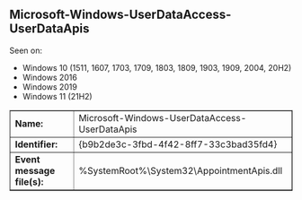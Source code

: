## Microsoft-Windows-UserDataAccess-UserDataApis

Seen on:
* Windows 10 (1511, 1607, 1703, 1709, 1803, 1809, 1903, 1909, 2004, 20H2)
* Windows 2016
* Windows 2019
* Windows 11 (21H2)

<table border="1" class="docutils">
  <tbody>
    <tr>
      <td><b>Name:</b></td>
      <td>Microsoft-Windows-UserDataAccess-UserDataApis</td>
    </tr>
    <tr>
      <td><b>Identifier:</b></td>
      <td>{b9b2de3c-3fbd-4f42-8ff7-33c3bad35fd4}</td>
    </tr>
    <tr>
      <td><b>Event message file(s):</b></td>
      <td>%SystemRoot%\System32\AppointmentApis.dll</td>
    </tr>
  </tbody>
</table>

&nbsp;

